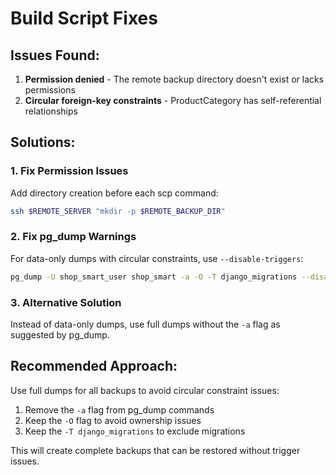 # Build Script Fixes

## Issues Found:
1. **Permission denied** - The remote backup directory doesn't exist or lacks permissions
2. **Circular foreign-key constraints** - ProductCategory has self-referential relationships

## Solutions:

### 1. Fix Permission Issues
Add directory creation before each scp command:
```bash
ssh $REMOTE_SERVER "mkdir -p $REMOTE_BACKUP_DIR"
```

### 2. Fix pg_dump Warnings
For data-only dumps with circular constraints, use `--disable-triggers`:
```bash
pg_dump -U shop_smart_user shop_smart -a -O -T django_migrations --disable-triggers -f /media/...
```

### 3. Alternative Solution
Instead of data-only dumps, use full dumps without the `-a` flag as suggested by pg_dump.

## Recommended Approach:
Use full dumps for all backups to avoid circular constraint issues:
1. Remove the `-a` flag from pg_dump commands
2. Keep the `-O` flag to avoid ownership issues
3. Keep the `-T django_migrations` to exclude migrations

This will create complete backups that can be restored without trigger issues.